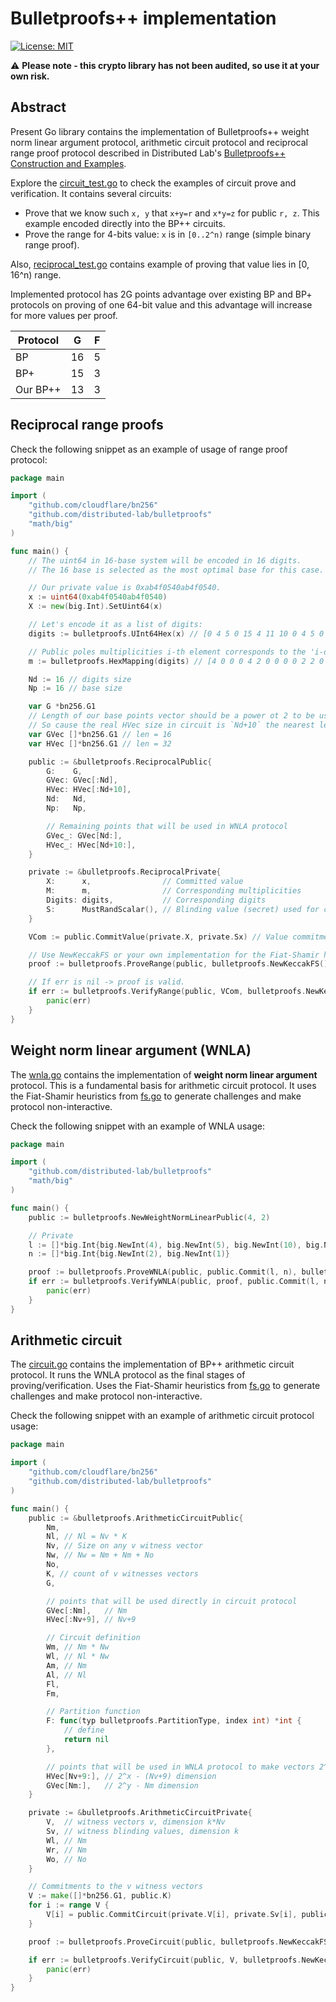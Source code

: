 # Bulletproofs++ implementation

[![License: MIT](https://img.shields.io/badge/License-MIT-yellow.svg)](https://opensource.org/licenses/MIT)

⚠️ __Please note - this crypto library has not been audited, so use it at your own risk.__

## Abstract

Present Go library contains the implementation of Bulletproofs++ weight norm linear argument protocol, arithmetic
circuit
protocol and reciprocal range proof protocol described in Distributed
Lab's [Bulletproofs++ Construction and Examples](https://distributedlab.com/whitepaper/Bulletproofs-Construction-and-Examples.pdf).

Explore the [circuit_test.go](./circuit_test.go) to check the examples of circuit prove and verification.
It contains several circuits:

- Prove that we know such `x, y` that `x+y=r` and `x*y=z` for public `r, z`. This example encoded directly into the BP++
  circuits.
- Prove the range for 4-bits value: `x` is in `[0..2^n)` range (simple binary range proof).

Also, [reciprocal_test.go](./reciprocal_test.go) contains example of proving that value lies in [0, 16^n) range.

Implemented protocol has 2G points advantage over existing BP and BP+ protocols on proving of one 64-bit value and this
advantage will increase for more values per proof.

| Protocol | G  | F |
|----------|----|---|
| BP       | 16 | 5 |
| BP+      | 15 | 3 |
| Our BP++ | 13 | 3 |

## Reciprocal range proofs

Check the following snippet as an example of usage of range proof protocol:

```go
package main

import (
	"github.com/cloudflare/bn256"
	"github.com/distributed-lab/bulletproofs"
	"math/big"
)

func main() {
	// The uint64 in 16-base system will be encoded in 16 digits. 
	// The 16 base is selected as the most optimal base for this case.

	// Our private value is 0xab4f0540ab4f0540. 
	x := uint64(0xab4f0540ab4f0540)
	X := new(big.Int).SetUint64(x)

	// Let's encode it as a list of digits:
	digits := bulletproofs.UInt64Hex(x) // [0 4 5 0 15 4 11 10 0 4 5 0 15 4 11 10]

	// Public poles multiplicities i-th element corresponds to the 'i-digit' multiplicity (the count of 'i-digit' in digits list)
	m := bulletproofs.HexMapping(digits) // [4 0 0 0 4 2 0 0 0 0 2 2 0 0 0 2]

	Nd := 16 // digits size
	Np := 16 // base size

	var G *bn256.G1
	// Length of our base points vector should be a power ot 2 to be used in WNLA protocol. 
	// So cause the real HVec size in circuit is `Nd+10` the nearest length is 32   
	var GVec []*bn256.G1 // len = 16
	var HVec []*bn256.G1 // len = 32

	public := &bulletproofs.ReciprocalPublic{
		G:    G,
		GVec: GVec[:Nd],
		HVec: HVec[:Nd+10],
		Nd:   Nd,
		Np:   Np,

		// Remaining points that will be used in WNLA protocol
		GVec_: GVec[Nd:],
		HVec_: HVec[Nd+10:],
	}

	private := &bulletproofs.ReciprocalPrivate{
		X:      x,                // Committed value
		M:      m,                // Corresponding multiplicities
		Digits: digits,           // Corresponding digits
		S:      MustRandScalar(), // Blinding value (secret) used for committing value as: x*G + Sx*H
	}

	VCom := public.CommitValue(private.X, private.Sx) // Value commitment: x*G + Sx*H

	// Use NewKeccakFS or your own implementation for the Fiat-Shamir heuristics.
	proof := bulletproofs.ProveRange(public, bulletproofs.NewKeccakFS(), private)

	// If err is nil -> proof is valid.
	if err := bulletproofs.VerifyRange(public, VCom, bulletproofs.NewKeccakFS(), proof); err != nil {
		panic(err)
	}
}

```

## Weight norm linear argument (WNLA)

The [wnla.go](./wnla.go) contains the implementation of **weight norm linear argument** protocol. This is a fundamental
basis for arithmetic circuit protocol. It uses the Fiat-Shamir heuristics from [fs.go](./fs.go) to generate challenges
and make protocol non-interactive.

Check the following snippet with an example of WNLA usage:

```go
package main

import (
	"github.com/distributed-lab/bulletproofs"
	"math/big"
)

func main() {
	public := bulletproofs.NewWeightNormLinearPublic(4, 2)

	// Private
	l := []*big.Int{big.NewInt(4), big.NewInt(5), big.NewInt(10), big.NewInt(1)}
	n := []*big.Int{big.NewInt(2), big.NewInt(1)}

	proof := bulletproofs.ProveWNLA(public, public.Commit(l, n), bulletproofs.NewKeccakFS(), l, n)
	if err := bulletproofs.VerifyWNLA(public, proof, public.Commit(l, n), bulletproofs.NewKeccakFS()); err != nil {
		panic(err)
	}
}

```

## Arithmetic circuit

The [circuit.go](./circuit.go) contains the implementation of BP++ arithmetic circuit protocol.
It runs the WNLA protocol as the final stages of proving/verification. Uses the Fiat-Shamir heuristics
from [fs.go](./fs.go) to generate challenges
and make protocol non-interactive.

Check the following snippet with an example of arithmetic circuit protocol usage:

```go
package main

import (
	"github.com/cloudflare/bn256"
	"github.com/distributed-lab/bulletproofs"
)

func main() {
	public := &bulletproofs.ArithmeticCircuitPublic{
		Nm,
		Nl, // Nl = Nv * K
		Nv, // Size on any v witness vector
		Nw, // Nw = Nm + Nm + No
		No,
		K, // count of v witnesses vectors
		G,

		// points that will be used directly in circuit protocol
		GVec[:Nm],   // Nm
		HVec[:Nv+9], // Nv+9

		// Circuit definition 
		Wm, // Nm * Nw
		Wl, // Nl * Nw
		Am, // Nm
		Al, // Nl
		Fl,
		Fm,

		// Partition function
		F: func(typ bulletproofs.PartitionType, index int) *int {
			// define
			return nil
		},

		// points that will be used in WNLA protocol to make vectors 2^n len
		HVec[Nv+9:], // 2^x - (Nv+9) dimension
		GVec[Nm:],   // 2^y - Nm dimension
	}

	private := &bulletproofs.ArithmeticCircuitPrivate{
		V,  // witness vectors v, dimension k*Nv
		Sv, // witness blinding values, dimension k
		Wl, // Nm
		Wr, // Nm
		Wo, // No
	}

	// Commitments to the v witness vectors
	V := make([]*bn256.G1, public.K)
	for i := range V {
		V[i] = public.CommitCircuit(private.V[i], private.Sv[i], public.G, public.HVec)
	}

	proof := bulletproofs.ProveCircuit(public, bulletproofs.NewKeccakFS(), private)

	if err := bulletproofs.VerifyCircuit(public, V, bulletproofs.NewKeccakFS(), proof); err != nil {
		panic(err)
	}
}
```